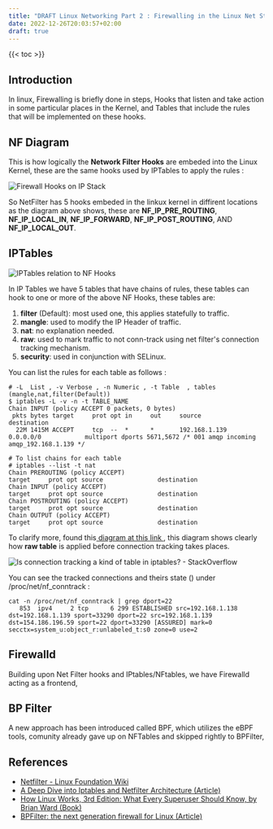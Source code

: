 ```yaml
---
title: "DRAFT Linux Networking Part 2 : Firewalling in the Linux Net Stack"
date: 2022-12-26T20:03:57+02:00
draft: true
---
```

{{< toc >}}

## Introduction
In linux, Firewalling is briefly done in steps, Hooks that listen and take action in some particular places in the Kernel, and Tables that include the rules that will be implemented on these hooks.

## NF Diagram
This is how logically the **Network Filter Hooks** are embeded into the Linux Kernel, these are the same hooks used by IPTables to apply the rules :

![Firewall Hooks on IP Stack](firewall_hooks_on_ip_stack.jpg)

So NetFilter has 5 hooks embeded in the linkux kernel in diffirent locations as the diagram above shows, these are **NF_IP_PRE_ROUTING**, **NF_IP_LOCAL_IN**, **NF_IP_FORWARD**, **NF_IP_POST_ROUTING**, AND **NF_IP_LOCAL_OUT**.

## IPTables

![IPTables relation to NF Hooks](nf_relation_iptables.jpg)

In IP Tables we have 5 tables that have chains of rules, these tables can hook to one or more of the above NF Hooks, these tables are:
1) **filter** (Default): most used one, this applies statefully to traffic.
2) **mangle**: used to modify the IP Header of traffic.
3) **nat**: no explanation needed.
4) **raw**: used to mark traffic to not conn-track using net filter's connection tracking mechanism.
5) **security**: used in conjunction with SELinux.

You can list the rules for each table as follows :
```
# -L  List , -v Verbose , -n Numeric , -t Table  , tables (mangle,nat,filter(Default))
$ iptables -L -v -n -t TABLE_NAME
Chain INPUT (policy ACCEPT 0 packets, 0 bytes)
 pkts bytes target     prot opt in     out     source               destination         
  22M 1415M ACCEPT     tcp  --  *      *       192.168.1.139        0.0.0.0/0            multiport dports 5671,5672 /* 001 amqp incoming amqp_192.168.1.139 */

# To list chains for each table
# iptables --list -t nat
Chain PREROUTING (policy ACCEPT)
target     prot opt source               destination         
Chain INPUT (policy ACCEPT)
target     prot opt source               destination         
Chain POSTROUTING (policy ACCEPT)
target     prot opt source               destination         
Chain OUTPUT (policy ACCEPT)
target     prot opt source               destination   
```

To clarify more, found this[ diagram at this link ](https://i.stack.imgur.com/TRfu1.png), this diagram shows clearly how __raw table__ is applied before connection tracking takes places.

![Is connection tracking a kind of table in iptables? - StackOverflow](https://i.stack.imgur.com/TRfu1.png)

You can see the tracked connections and theirs state () under /proc/net/nf_conntrack :
```
cat -n /proc/net/nf_conntrack | grep dport=22
   853  ipv4     2 tcp      6 299 ESTABLISHED src=192.168.1.138 dst=192.168.1.139 sport=33290 dport=22 src=192.168.1.139 dst=154.186.196.59 sport=22 dport=33290 [ASSURED] mark=0 secctx=system_u:object_r:unlabeled_t:s0 zone=0 use=2
```

## Firewalld
Building upon Net Filter hooks and IPtables/NFtables, we have Firewalld acting as a frontend,

## BP Filter
A new approach has been introduced called BPF, which utilizes the eBPF tools, comunity already gave up on NFTables and skipped rightly to BPFilter, 

## References
- [Netfilter - Linux Foundation Wiki ](https://en.wikipedia.org/wiki/Netfilter)
- [A Deep Dive into Iptables and Netfilter Architecture (Article)](https://www.digitalocean.com/community/tutorials/a-deep-dive-into-iptables-and-netfilter-architecture)
- [How Linux Works, 3rd Edition: What Every Superuser Should Know, by  Brian Ward (Book)](https://www.amazon.com/How-Linux-Works-Brian-Ward/dp/1718500408)
- [BPFilter: the next generation firewall for Linux (Article)](https://linux-audit.com/bpfilter-next-generation-linux-firewall/)
